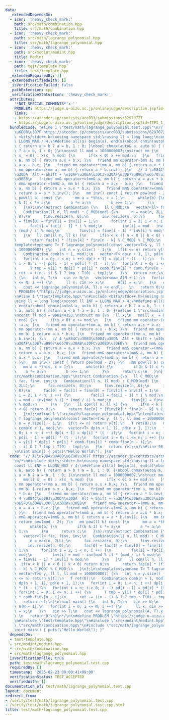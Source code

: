 ```yaml
---
data:
  _extendedDependsOn:
  - icon: ':heavy_check_mark:'
    path: src/math/combination.hpp
    title: src/math/combination.hpp
  - icon: ':heavy_check_mark:'
    path: src/math/lagrange_polynomial.hpp
    title: src/math/lagrange_polynomial.hpp
  - icon: ':heavy_check_mark:'
    path: src/modint/modint.hpp
    title: Modint
  - icon: ':heavy_check_mark:'
    path: test/template.hpp
    title: test/template.hpp
  _extendedRequiredBy: []
  _extendedVerifiedWith: []
  _isVerificationFailed: false
  _pathExtension: cpp
  _verificationStatusIcon: ':heavy_check_mark:'
  attributes:
    '*NOT_SPECIAL_COMMENTS*': ''
    PROBLEM: https://judge.u-aizu.ac.jp/onlinejudge/description.jsp?id=ITP1_1_A
    links:
    - https://atcoder.jp/contests/arc033/submissions/62970727
    - https://judge.u-aizu.ac.jp/onlinejudge/description.jsp?id=ITP1_1_A
  bundledCode: "#line 1 \"test/math/lagrange_polynomial.test.cpp\"\n// AC\u78BA\u8A8D\
    \u6E08\u307F https://atcoder.jp/contests/arc033/submissions/62970727\n\n/*\n#include\
    \ <bits/stdc++.h>\nusing namespace std;\nusing ll = long long;\nconst ll INF =\
    \ LLONG_MAX / 4;\n#define all(a) begin(a), end(a)\nbool chmin(auto& a, auto b)\
    \ { return a > b ? a = b, 1 : 0; }\nbool chmax(auto& a, auto b) { return a < b\
    \ ? a = b, 1 : 0; }\n\nconst ll mod = 1000000007;\nstruct mm {\n   ll x;\n   mm(ll\
    \ x_ = 0) : x(x_ % mod) {\n      if(x < 0) x += mod;\n   }\n   friend mm operator+(mm\
    \ a, mm b) { return a.x + b.x; }\n   friend mm operator-(mm a, mm b) { return\
    \ a.x - b.x; }\n   friend mm operator*(mm a, mm b) { return a.x * b.x; }\n   friend\
    \ mm operator/(mm a, mm b) { return a * b.inv(); }\n   // 4 \u884C\u30B3\u30D4\
    \u30DA  Alt + Shift + \u30AF\u30EA\u30C3\u30AF\u3067\u8907\u6570\u30AB\u30FC\u30BD\
    \u30EB\n   friend mm& operator+=(mm& a, mm b) { return a = a.x + b.x; }\n   friend\
    \ mm& operator-=(mm& a, mm b) { return a = a.x - b.x; }\n   friend mm& operator*=(mm&\
    \ a, mm b) { return a = a.x * b.x; }\n   friend mm& operator/=(mm& a, mm b) {\
    \ return a = a * b.inv(); }\n   mm inv() const { return pow(mod - 2); }\n   mm\
    \ pow(ll b) const {\n      mm a = *this, c = 1;\n      while(b) {\n         if(b\
    \ & 1) c *= a;\n         a *= a;\n         b >>= 1;\n      }\n      return c;\n\
    \   }\n};\n\n\nstruct Combination {\n   ll C_MOD;\n   vector<ll> fac, finv, inv;\n\
    \   Combination(ll n, ll mod) : C_MOD(mod) {\n      n = max(n, 2LL);\n      fac.resize(n,\
    \ 0);\n      finv.resize(n, 0);\n      inv.resize(n, 0);\n      fac[0] = fac[1]\
    \ = finv[0] = finv[1] = inv[1] = 1;\n      for(int i = 2; i < n; i ++) {\n   \
    \      fac[i] = fac[i - 1] * i % mod;\n         inv[i] = mod - inv[mod % i] *\
    \ (mod / i) % mod;\n         finv[i] = finv[i - 1] * inv[i] % mod;\n      }\n\
    \   }\n   ll com(ll n, ll k) {\n      if(n < k || n < 0 || k < 0) return 0;\n\
    \      return fac[n] * (finv[k] * finv[n - k] % C_MOD) % C_MOD;\n   }\n};\n\n\
    template<typename T> T lagrange_polynomial(const vector<T>& y, ll t, ll mod =\
    \ 1000000007) {\n   int n = y.size() - 1;\n   if(t <= n) return y[t];\n   T ret(0);\n\
    \   Combination comb(n + 1, mod);\n   vector<T> dp(n + 1, 1), pd(n + 1, 1);\n\
    \   for(int i = 0; i < n; i ++) dp[i + 1] = dp[i] * (t - i);\n   for(int i = n;\
    \ i > 0; i --) pd[i - 1] = pd[i] * (t - i);\n   for(int i = 0; i <= n; i ++) {\n\
    \      T tmp = y[i] * dp[i] * pd[i] * comb.finv[i] * comb.finv[n - i];\n     \
    \ ret -= ((n - i) & 1 ? tmp : T(0) - tmp);\n   }\n   return ret;\n}\n\nint main()\
    \ {\n   int N, T;\n   cin >> N;\n   vector<mm> A(N + 1);\n   for(int i = 0; i\
    \ <= N; i ++) {\n      ll x; cin >> x;\n      A[i] = x;\n   }\n   cin >> T;\n\
    \   cout << lagrange_polynomial(A, T).x << endl;   \n   return 0;\n}\n*/\n\n#define\
    \ PROBLEM \"https://judge.u-aizu.ac.jp/onlinejudge/description.jsp?id=ITP1_1_A\"\
    \n#line 1 \"test/template.hpp\"\n#include <bits/stdc++.h>\nusing namespace std;\n\
    using ll = long long;\nconst ll INF = LLONG_MAX / 4;\n#define all(a) begin(a),\
    \ end(a)\nbool chmin(auto& a, auto b) { return a > b ? a = b, 1 : 0; }\nbool chmax(auto&\
    \ a, auto b) { return a < b ? a = b, 1 : 0; }\n#line 1 \"src/modint/modint.hpp\"\
    \nconst ll mod = 998244353;\nstruct mm {\n   ll x;\n   mm(ll x_ = 0) : x(x_ %\
    \ mod) {\n      if(x < 0) x += mod;\n   }\n   friend mm operator-(mm a) { return\
    \ -a.x; }\n   friend mm operator+(mm a, mm b) { return a.x + b.x; }\n   friend\
    \ mm operator-(mm a, mm b) { return a.x - b.x; }\n   friend mm operator*(mm a,\
    \ mm b) { return a.x * b.x; }\n   friend mm operator/(mm a, mm b) { return a *\
    \ b.inv(); }\n   // 4 \u884C\u30B3\u30D4\u30DA  Alt + Shift + \u30AF\u30EA\u30C3\
    \u30AF\u3067\u8907\u6570\u30AB\u30FC\u30BD\u30EB\n   friend mm& operator+=(mm&\
    \ a, mm b) { return a = a.x + b.x; }\n   friend mm& operator-=(mm& a, mm b) {\
    \ return a = a.x - b.x; }\n   friend mm& operator*=(mm& a, mm b) { return a =\
    \ a.x * b.x; }\n   friend mm& operator/=(mm& a, mm b) { return a = a * b.inv();\
    \ }\n   mm inv() const { return pow(mod - 2); }\n   mm pow(ll b) const {\n   \
    \   mm a = *this, c = 1;\n      while(b) {\n         if(b & 1) c *= a;\n     \
    \    a *= a;\n         b >>= 1;\n      }\n      return c;\n   }\n};\n#line 1 \"\
    src/math/combination.hpp\"\nstruct Combination {\n   ll C_MOD;\n   vector<ll>\
    \ fac, finv, inv;\n   Combination(ll n, ll mod) : C_MOD(mod) {\n      n = max(n,\
    \ 2LL);\n      fac.resize(n, 0);\n      finv.resize(n, 0);\n      inv.resize(n,\
    \ 0);\n      fac[0] = fac[1] = finv[0] = finv[1] = inv[1] = 1;\n      for(int\
    \ i = 2; i < n; i ++) {\n         fac[i] = fac[i - 1] * i % mod;\n         inv[i]\
    \ = mod - inv[mod % i] * (mod / i) % mod;\n         finv[i] = finv[i - 1] * inv[i]\
    \ % mod;\n      }\n   }\n   ll com(ll n, ll k) {\n      if(n < k || n < 0 || k\
    \ < 0) return 0;\n      return fac[n] * (finv[k] * finv[n - k] % C_MOD) % C_MOD;\n\
    \   }\n};\n#line 1 \"src/math/lagrange_polynomial.hpp\"\ntemplate<typename T>\
    \ T lagrange_polynomial(const vector<T>& y, ll t, ll mod = 1000000007) {\n   int\
    \ n = y.size() - 1;\n   if(t <= n) return y[t];\n   T ret(0);\n   Combination\
    \ comb(n + 1, mod);\n   vector<T> dp(n + 1, 1), pd(n + 1, 1);\n   for(int i =\
    \ 0; i < n; i ++) dp[i + 1] = dp[i] * (t - i);\n   for(int i = n; i > 0; i --)\
    \ pd[i - 1] = pd[i] * (t - i);\n   for(int i = 0; i <= n; i ++) {\n      T tmp\
    \ = y[i] * dp[i] * pd[i] * comb.finv[i] * comb.finv[n - i];\n      ret -= ((n\
    \ - i) & 1 ? tmp : T(0) - tmp);\n   }\n   return ret;\n}\n#line 95 \"test/math/lagrange_polynomial.test.cpp\"\
    \n\nint main() { puts(\"Hello World\"); }\n"
  code: "// AC\u78BA\u8A8D\u6E08\u307F https://atcoder.jp/contests/arc033/submissions/62970727\n\
    \n/*\n#include <bits/stdc++.h>\nusing namespace std;\nusing ll = long long;\n\
    const ll INF = LLONG_MAX / 4;\n#define all(a) begin(a), end(a)\nbool chmin(auto&\
    \ a, auto b) { return a > b ? a = b, 1 : 0; }\nbool chmax(auto& a, auto b) { return\
    \ a < b ? a = b, 1 : 0; }\n\nconst ll mod = 1000000007;\nstruct mm {\n   ll x;\n\
    \   mm(ll x_ = 0) : x(x_ % mod) {\n      if(x < 0) x += mod;\n   }\n   friend\
    \ mm operator+(mm a, mm b) { return a.x + b.x; }\n   friend mm operator-(mm a,\
    \ mm b) { return a.x - b.x; }\n   friend mm operator*(mm a, mm b) { return a.x\
    \ * b.x; }\n   friend mm operator/(mm a, mm b) { return a * b.inv(); }\n   //\
    \ 4 \u884C\u30B3\u30D4\u30DA  Alt + Shift + \u30AF\u30EA\u30C3\u30AF\u3067\u8907\
    \u6570\u30AB\u30FC\u30BD\u30EB\n   friend mm& operator+=(mm& a, mm b) { return\
    \ a = a.x + b.x; }\n   friend mm& operator-=(mm& a, mm b) { return a = a.x - b.x;\
    \ }\n   friend mm& operator*=(mm& a, mm b) { return a = a.x * b.x; }\n   friend\
    \ mm& operator/=(mm& a, mm b) { return a = a * b.inv(); }\n   mm inv() const {\
    \ return pow(mod - 2); }\n   mm pow(ll b) const {\n      mm a = *this, c = 1;\n\
    \      while(b) {\n         if(b & 1) c *= a;\n         a *= a;\n         b >>=\
    \ 1;\n      }\n      return c;\n   }\n};\n\n\nstruct Combination {\n   ll C_MOD;\n\
    \   vector<ll> fac, finv, inv;\n   Combination(ll n, ll mod) : C_MOD(mod) {\n\
    \      n = max(n, 2LL);\n      fac.resize(n, 0);\n      finv.resize(n, 0);\n \
    \     inv.resize(n, 0);\n      fac[0] = fac[1] = finv[0] = finv[1] = inv[1] =\
    \ 1;\n      for(int i = 2; i < n; i ++) {\n         fac[i] = fac[i - 1] * i %\
    \ mod;\n         inv[i] = mod - inv[mod % i] * (mod / i) % mod;\n         finv[i]\
    \ = finv[i - 1] * inv[i] % mod;\n      }\n   }\n   ll com(ll n, ll k) {\n    \
    \  if(n < k || n < 0 || k < 0) return 0;\n      return fac[n] * (finv[k] * finv[n\
    \ - k] % C_MOD) % C_MOD;\n   }\n};\n\ntemplate<typename T> T lagrange_polynomial(const\
    \ vector<T>& y, ll t, ll mod = 1000000007) {\n   int n = y.size() - 1;\n   if(t\
    \ <= n) return y[t];\n   T ret(0);\n   Combination comb(n + 1, mod);\n   vector<T>\
    \ dp(n + 1, 1), pd(n + 1, 1);\n   for(int i = 0; i < n; i ++) dp[i + 1] = dp[i]\
    \ * (t - i);\n   for(int i = n; i > 0; i --) pd[i - 1] = pd[i] * (t - i);\n  \
    \ for(int i = 0; i <= n; i ++) {\n      T tmp = y[i] * dp[i] * pd[i] * comb.finv[i]\
    \ * comb.finv[n - i];\n      ret -= ((n - i) & 1 ? tmp : T(0) - tmp);\n   }\n\
    \   return ret;\n}\n\nint main() {\n   int N, T;\n   cin >> N;\n   vector<mm>\
    \ A(N + 1);\n   for(int i = 0; i <= N; i ++) {\n      ll x; cin >> x;\n      A[i]\
    \ = x;\n   }\n   cin >> T;\n   cout << lagrange_polynomial(A, T).x << endl;  \
    \ \n   return 0;\n}\n*/\n\n#define PROBLEM \"https://judge.u-aizu.ac.jp/onlinejudge/description.jsp?id=ITP1_1_A\"\
    \n#include \"test/template.hpp\"\n#include \"src/modint/modint.hpp\"\n#include\
    \ \"src/math/combination.hpp\"\n#include \"src/math/lagrange_polynomial.hpp\"\n\
    \nint main() { puts(\"Hello World\"); }"
  dependsOn:
  - test/template.hpp
  - src/modint/modint.hpp
  - src/math/combination.hpp
  - src/math/lagrange_polynomial.hpp
  isVerificationFile: true
  path: test/math/lagrange_polynomial.test.cpp
  requiredBy: []
  timestamp: '2025-02-23 00:00:41+09:00'
  verificationStatus: TEST_ACCEPTED
  verifiedWith: []
documentation_of: test/math/lagrange_polynomial.test.cpp
layout: document
redirect_from:
- /verify/test/math/lagrange_polynomial.test.cpp
- /verify/test/math/lagrange_polynomial.test.cpp.html
title: test/math/lagrange_polynomial.test.cpp
---
```

